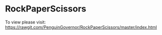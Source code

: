# RockPaperScissors

To view please visit: https://rawgit.com/PenguinGovernor/RockPaperScissors/master/index.html
